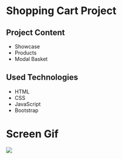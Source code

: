 <h1>Shopping Cart Project</h1>

<h2>Project Content</h2>

<ul>
  <li>Showcase</li>
  <li>Products</li>
  <li>Modal Basket</li>
</ul>

<h2>Used Technologies</h2>

<ul>
  <li>HTML</li>
  <li>CSS</li>
  <li>JavaScript</li>
  <li>Bootstrap</li>
</ul>

<h1>Screen Gif</h1>

<img src="./images/shoppingcartgif.gif">
